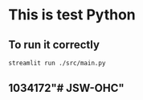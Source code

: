 # This is test Python

## To run it correctly

```bash
streamlit run ./src/main.py
```


## 1034172"# JSW-OHC" 
